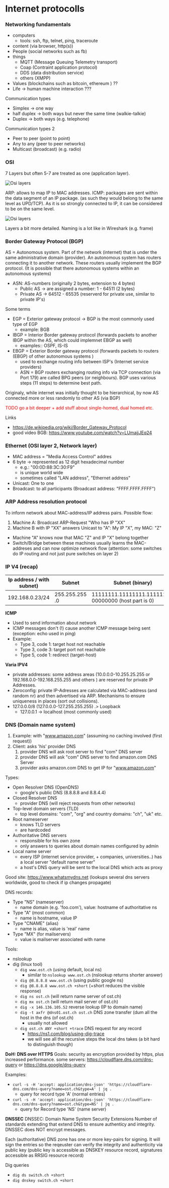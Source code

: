 
# Internet protocolls

### Networking fundamentals

- computers
  - tools: ssh, ftp, telnet, ping, traceroute
- content (via browser, http(s))
- People (social networks such as fb)
- things
  - MQTT (Message Queuing Telemetry transport)
  - Coap (Contraint application protocol)
  - DDS (data distribution service)
  - others (XMPP)
- Values (blockchains such as bitcoin, ethereum ) ??
- Life -> human machine interaction ???

Communication types
- Simplex -> one way
- half duplex -> both ways but never the same time (walkie-talkie)
- Duplex -> both ways (e.g. telephone)

Communication types 2
- Peer to peer  (point to point)
- Any to any (peer to peer networks)
- Multicast (broadcast)  (e.g. radio)


### OSI

7 Layers but often 5-7 are treated as one (application layer).

![Osi layers](OsiLayers1.png)

ARP: allows to map IP to MAC addresses.
ICMP: packages are sent within the data segment of an IP package. (as such they would belong to the same level as UPD/TCP). As it is so strongly connected to IP, it can be considered to be on the same level.


![Osi layers](OsiLayers2.png)

Layers a bit more detailed. Naming is a lot like in Wireshark (e.g. frame)


### Border Gateway Protocol (BGP)
AS = Autonomous system. Part of the network (internet) that is under the same administrative domain (provider). An autonomous system has routers connecting it to another network. These routers usually implement the BGP protocol. (It is possible that there autonomous systems within an autonomous systems)
  - ASN: AS-numbers (originally 2 bytes, extension to 4 bytes)
    - Public AS -> are assigned a number: 1 - 64511 (2 bytes)
    - Private AS -> 64512 - 65535  (reserverd for private use, similar to private IP's)



Some terms
- EGP = Exterior gateway protocol -> BGP is the most commonly used type of EGP
  - example: BGB
- IBGP = Interior Border gateway protocol (forwards packets to another IBGP within the AS, which could implemnet EBGP as well)
  - examples:: OSPF, IS-IS
- EBGP = Exterior Border gateway protocol (forwards packets to routers (EBGP) of other autonomous systems )
  - used to exchange routing info between ISP's (Internet service providers)
  - ASN = 
BGP routers exchanging routing info via TCP connection (via Port 179) are called BPG peers (or neighbours). BGP uses various steps (11 steps) to determine best path. 

Originaly, while internet was initially thought to be hierarchical, by now AS connected more or less randomly to other AS (via BGP)

<div style="color: red">TODO go a bit deeper + add stuff about single-homed, dual homed etc. </div>



Links
- https://de.wikipedia.org/wiki/Border_Gateway_Protocol
- good video BGB: https://www.youtube.com/watch?v=LUmajjJEq24 


### Ethernet (OSI layer 2, Network layer)
- MAC address = "Media Access Control" addres
- 6 byte -> represented as 12 digit hexadecimal number
  - e.g.: "00:0D:88:3C:30:F9"
  - is unique world wide
  - sometimes called "LAN address", "Ethernet address"
- Unicast: One to one 
- Broadcast: to all participants (Broadcast address: "FFFF.FFFF.FFFF")

### ARP Address resolution protocol
To inform network about MAC-address/IP address pairs. 
Possible flow: 
1. Machine A: Broadcast ARP-Request "Who has IP "XX"
2. Machine B with IP "XX" answers Unicast to "A": My IP "X", my MAC: "Z"
  - Machine "A" knows now that MAC "Z" and IP "X" belong together
  - Switch/Bridge between these machines usually learns the MAC-addreses and can now optimize network flow (attention: some switches do IP routing and not just pure switches on layer 2)




### IP V4 (recap)

| Ip address / with subnet) | Subnet         | Subnet (binary)                                       |
| ------------------------- | -------------- | ----------------------------------------------------- |
| 192.168.0.23/24           | 255.255.255	.0 | 11111111.11111111.11111111. 00000000 (host part is 0) |


**ICMP**
- Used to send information about network
- ICMP messages don't (!) cause another ICMP message being sent (exception:  echo used in ping)
- Example: 
  - Type 3, code 1: target host not reachable
  - Type 3, code 3: target port not reachable
  - Type 5, code 1: redirect (target-host)

**Varia IPV4**
- private addresses: some address areas (10.0.0.0-10.255.25.255 or 192.168.0.0-192.168.255.255 and others ) are reserved for private IP Addresses.
- Zeroconfig: private IP-Adresses are calculated via MAC-address (and random nr) and then advertised via ARP. Mechanisms to ensure uniqueness in places (sort out collisions).  
- 127.0.0.0/8 (127.0.0.0-127.255.255.255) .> Loopback 
  - 127.0.0.1 -> localhost (most commonly used)



### DNS (Domain name system)

1. Example: with "www.amazon.com"  (assuming no caching involved (first request))
2. Client: asks 'his' provider DNS 
   1. provider DNS will ask root server to find "com" DNS server
   2. provider DNS will ask "com" DNS server to find amazon.com DNS Server
   3. provider asks amazon.com DNS to get IP for "www.amazon.com"



Types: 
- Open Resolver DNS (OpenDNS)
  - google's public DNS (8.8.8.8 and 8.8.4.4)
- Closed Resolver DNS
  - provider DNS (will reject requests from other networks)
- Top-level domain servers (TLD)
  - top level domains: "com", "org" and country domains: "ch", "uk" etc.
- Root nameserver
  - knows TLD servers
  - are hardcoded
- Authoritative DNS servers
  - responsible for his own zone
  - only answers to queries about domain names configured by admin
- Local name server
  - every ISP (internet service provider, + companies, universities..) has a local server "default name server"
  - a host's DNS query will be sent to the local DNS which acts as proxy


Good site:   https://www.whatsmydns.net  (lookups several dns servers worldwide, good to check if ip changes propagate)

DNS records:
- Type "NS"   (nameserver)
  - name domain (e.g. 'foo.com'), value: hostname of authoritative ns
- Type "A" (most common)
  - name is hostname, value IP
- Type "CNAME"  (alias)
  - name is alias, value is 'real' name
- Type "MX" (for mailservers)
  - value is mailserver associated with name 


Tools: 
- nslookup
- dig (linux tool)
  - `dig www.ost.ch`  (using default, local ns)
    - similar to `nslookup www.ost.ch`  (nslookup returns shorter answer) 
  - `dig @8.8.8.8 www.ost.ch`  (using public google ns)
  - `dig @8.8.8.8 www.ost.ch +short`  (+short reduces the visible response)
  - `dig ns ost.ch`  (will return name server of ost.ch)
  - `dig mx ost.ch`  (will return mail  server of ost.ch)
  - `dig -x 146.136.105.52`  reverse lookup (IP to domain name)
  - `dig -t axfr @dns01.ost.ch ost.ch`  DNS zone transfer (dum all the host in the dns (of ost.ch)
    - usually not allowed
  -  `dig ost.ch ANY +short +trace`  DNS request for any record
     -  https://ns1.com/blog/using-dig-trace
     - we will see all the recursive steps the local dns takes (a bit hard to distinguish though)

**DoH: DNS over HTTPS**
Goals: security as encryption provided by https, plus increased performance. 
some servers: https://cloudflare.dns.com/dns-query or https://dns.google/dns-query


Examples: 
- `curl -s -H 'accept: application/dns-json' 'https://cloudflare-dns.com/dns-query?name=ost.ch&type=A' | jq .`
  - query for record type 'A' (normal entries)
- `curl -s -H 'accept: application/dns-json' 'https://cloudflare-dns.com/dns-query?name=ost.ch&type=NS' | jq .`
  - query for Record type 'NS' (name server)
  

**DNSSEC**
DNSSEC: Domain Name System Security Extensions
Number of standards extending that extend DNS to ensure authenticy and integrity. DNSSEC does NOT encrypt messages.

Each (authoritative) DNS zone has one or more key-pairs for signing. It will sign the entries so the reqeuster can verify the integrity and authenticity via public key (public key is accessible as DNSKEY resource record, signatures accessible as RRSIG resource record)


Dig queries 
  -  `dig ds switch.ch +short` 
  -  `dig dnskey switch.ch +short` 















